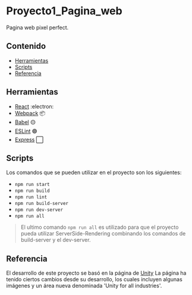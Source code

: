 # Proyecto1_Pagina_web
 Pagina web pixel perfect.
## Contenido
- [Herramientas](#herramientas)
- [Scripts](#scripts)
- [Referencia](#referencia)

## Herramientas
- [React](https://es.reactjs.org) :electron:
- [Webpack](https://webpack.js.org) :package:
- [Babel](https://babeljs.io) :yellow_circle:
- [ESLint](https://eslint.org) :purple_circle:
- [Express](https://expressjs.com) :white_large_square:
## Scripts
Los comandos que se pueden utilizar en el proyecto son los siguientes:
- ```npm run start```
- ```npm run build```
- ```npm run lint```
- ```npm run build-server```
- ```npm run dev-server```
- ```npm run all``` 
> El ultimo comando ```npm run all``` es utilizado para que el proyecto pueda utilizar ServerSide-Rendering combinando los comandos de build-server y el dev-server.
## Referencia
El desarrollo de este proyecto se basó en la página de [Unity](https://unity.com/es)
La página ha tenido ciertos cambios desde su desarrollo, los cuales incluyen algunas imágenes y un área nueva denominada 'Unity for all industries'.
